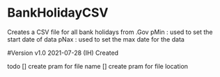 # BankHolidayCSV
Creates a CSV file for all bank holidays from .Gov
pMin : used to set the start date of data
pNax : used to set the max date for the data

#Version
v1.0 2021-07-28 (IH) Created

todo
[] create pram for file name 
[] create pram for file location
